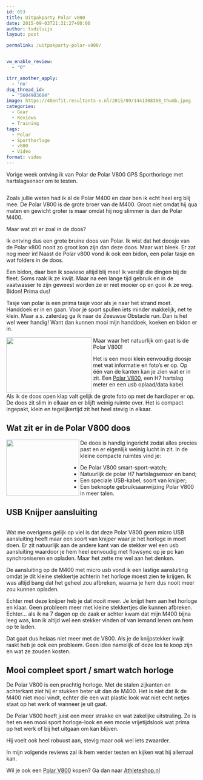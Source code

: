 ```yaml
---
id: 653
title: Uitpakparty Polar v800
date: 2015-09-03T21:31:27+00:00
author: tvdsluijs
layout: post

permalink: /uitpakparty-polar-v800/


vw_enable_review:
  - "0"

itrr_another_apply:
  - 'no'
dsq_thread_id:
  - "5604903604"
image: https://40enfit.resultants-e.nl/2015/09/1441308368_thumb.jpeg
categories:
  - Gear
  - Reviews
  - Training
tags:
  - Polar
  - Sporthorloge
  - v800
  - Video
format: video
---
```

Vorige week ontving ik van Polar de Polar V800 GPS Sporthorloge met hartslagsensor om te testen.

<a href="file:///Users/theovandersluijs/Library/Caches/com.blogo.Blogo.nonmas/1441308346_full.jpeg" target="_blank"><img class="aligncenter" src="https://40enfit.resultants-e.nl/2015/09/1441308368_thumb.jpeg" alt="" align="middle" /></a>

Zoals jullie weten had ik al de Polar M400 en daar ben ik echt heel erg blij mee. De Polar V800 is de grote broer van de M400. Groot niet omdat hij qua maten en gewicht groter is maar omdat hij nog slimmer is dan de Polar M400.

Maar wat zit er zoal in de doos?

<!--more-->

Ik ontving dus een grote bruine doos van Polar. Ik wist dat het doosje van de Polar v800 nooit zo groot kon zijn dan deze doos. Maar wat bleek. Er zat nog meer in! Naast de Polar v800 vond ik ook een bidon, een polar tasje en wat folders in de doos.

<a href="https://40enfit.resultants-e.nl/2015/09/1441308183_full.jpeg" target="_blank"><img class="alignleft" src="https://40enfit.resultants-e.nl/2015/09/1441308183_thumb.jpeg" alt="" align="left" /></a>Een bidon, daar ben ik sowieso altijd blij mee! Ik verslijt die dingen bij de fleet. Soms raak ik ze kwijt. Maar na een lange tijd gebruik en in de vaatwasser te zijn geweest worden ze er niet mooier op en gooi ik ze weg. Bidon! Prima dus!

Tasje van polar is een prima tasje voor als je naar het strand moet. Handdoek er in en gaan. Voor je sport spullen iets minder makkelijk, net te klein. Maar a.s. zaterdag ga ik naar de Zeeuwse Obstacle run. Dan is het wel weer handig! Want dan kunnen mooi mijn handdoek, koeken en bidon er in.

<a href="https://40enfit.resultants-e.nl/2015/09/1441308214_full.jpeg" target="_blank"><img class="alignright" src="https://40enfit.resultants-e.nl/2015/09/1441308214_thumb.jpeg" alt="" width="226" height="147" align="left" /></a>Maar waar het natuurlijk om gaat is de Polar V800!

Het is een mooi klein eenvoudig doosje met wat informatie en foto&#8217;s er op. Op één van de kanten kan je zien wat er in zit. Een <a href="http://www.athleteshop.nl/ext/?tt=18163_12_221406_http%3Awww.athleteshop.nlpolar-v800-gps-sporthorloge-met-hartslagsensor-zwart" target="_blank">Polar V800</a>, een H7 hartslag meter en een usb oplaad/data kabel.

Als ik de doos open klap valt gelijk de grote foto op met de hardloper er op. De doos zit slim in elkaar en er blijft weinig ruimte over. Het is compact ingepakt, klein en tegelijkertijd zit het heel stevig in elkaar.

## **Wat zit er in de Polar V800 doos**

<a href="https://40enfit.resultants-e.nl/2015/09/1441308294_full.jpeg" target="_blank"><img class="alignleft" src="https://40enfit.resultants-e.nl/2015/09/1441308294_thumb.jpeg" alt="" width="192" height="148" align="left" /></a>De doos is handig ingericht zodat alles precies past en er eigenlijk weinig lucht in zit. In de kleine compacte ruimtes vind je:

  * De Polar V800 smart-sport-watch;
  * Natuurlijk de polar H7 hartslagsensor en band;
  * Een speciale USB-kabel, soort van knijper;
  * Een beknopte gebruiksaanwijzing Polar V800 in meer talen.

## USB Knijper aansluiting

<a href="https://40enfit.resultants-e.nl/2015/09/1441308253_full.jpeg" target="_blank"><img class="alignleft" src="https://40enfit.resultants-e.nl/2015/09/1441308253_thumb.jpeg" alt="" align="middle" /></a>

Wat me overigens gelijk op viel is dat deze Polar V800 geen micro USB aansluiting heeft maar een soort van knijper waar je het horloge in moet doen. Er zit natuurlijk aan de andere kant van de stekker wel een usb aansluiting waardoor je hem heel eenvoudig met flowsync op je pc kan synchroniseren en opladen. Maar het zette me wel aan het denken.

De aansluiting op de M400 met micro usb vond ik een lastige aansluiting omdat je dit kleine stekkertje achterin het horloge moest zien te krijgen. Ik was altijd bang dat het geheel zou afbreken, waarna je hem dus nooit meer zou kunnen opladen.

Echter met deze knijper heb je dat nooit meer. Je knijpt hem aan het horloge en klaar. Geen probleem meer met kleine stekkertjes die kunnen afbreken. Echter&#8230; als ik na 7 dagen op de zaak er achter kwam dat mijn M400 bijna leeg was, kon ik altijd wel een stekker vinden of van iemand lenen om hem op te laden.

Dat gaat dus helaas niet meer met de V800. Als je de knijpstekker kwijt raakt heb je ook een probleem. Geen idee namelijk of deze los te koop zijn en wat ze zouden kosten.

## Mooi compleet sport / smart watch horloge

De Polar V800 is een prachtig horloge. Met de stalen zijkanten en achterkant ziet hij er stukken beter uit dan de M400. Het is niet dat ik de M400 niet mooi vindt, echter die een wat plastic look wat niet echt netjes staat op het werk of wanneer je uit gaat.

De Polar V800 heeft juist een meer strakke en wat zakelijke uitstraling. Zo is het en een mooi sport horloge-look en een mooie vrijetijdslook wat prima op het werk of bij het uitgaan om kan blijven.

Hij voelt ook heel robuust aan, stevig maar ook wel iets zwaarder.

In mijn volgende reviews zal ik hem verder testen en kijken wat hij allemaal kan.

Wil je ook een <a href="http://www.athleteshop.nl/ext/?tt=18163_12_221406_http%3Awww.athleteshop.nlpolar-v800-gps-sporthorloge-met-hartslagsensor-zwart" target="_blank">Polar V800</a> kopen? Ga dan naar <a href="http://www.athleteshop.nl/ext/?tt=18163_12_221406_http%3Awww.athleteshop.nlpolar-v800-gps-sporthorloge-met-hartslagsensor-zwart" target="_blank">Athleteshop.nl</a>